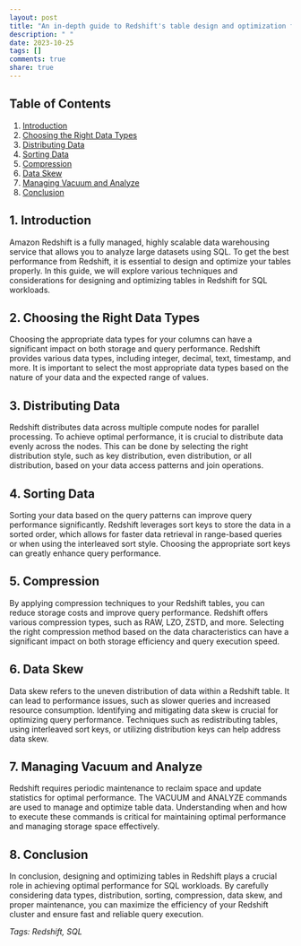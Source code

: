 ```yaml
---
layout: post
title: "An in-depth guide to Redshift's table design and optimization for SQL workloads."
description: " "
date: 2023-10-25
tags: []
comments: true
share: true
---
```


## Table of Contents
1. [Introduction](#introduction)
2. [Choosing the Right Data Types](#data-types)
3. [Distributing Data](#data-distribution)
4. [Sorting Data](#data-sorting)
5. [Compression](#compression)
6. [Data Skew](#data-skew)
7. [Managing Vacuum and Analyze](#vacuum-and-analyze)
8. [Conclusion](#conclusion)

## 1. Introduction <a name="introduction"></a>
Amazon Redshift is a fully managed, highly scalable data warehousing service that allows you to analyze large datasets using SQL. To get the best performance from Redshift, it is essential to design and optimize your tables properly. In this guide, we will explore various techniques and considerations for designing and optimizing tables in Redshift for SQL workloads.

## 2. Choosing the Right Data Types <a name="data-types"></a>
Choosing the appropriate data types for your columns can have a significant impact on both storage and query performance. Redshift provides various data types, including integer, decimal, text, timestamp, and more. It is important to select the most appropriate data types based on the nature of your data and the expected range of values.

## 3. Distributing Data <a name="data-distribution"></a>
Redshift distributes data across multiple compute nodes for parallel processing. To achieve optimal performance, it is crucial to distribute data evenly across the nodes. This can be done by selecting the right distribution style, such as key distribution, even distribution, or all distribution, based on your data access patterns and join operations.

## 4. Sorting Data <a name="data-sorting"></a>
Sorting your data based on the query patterns can improve query performance significantly. Redshift leverages sort keys to store the data in a sorted order, which allows for faster data retrieval in range-based queries or when using the interleaved sort style. Choosing the appropriate sort keys can greatly enhance query performance.

## 5. Compression <a name="compression"></a>
By applying compression techniques to your Redshift tables, you can reduce storage costs and improve query performance. Redshift offers various compression types, such as RAW, LZO, ZSTD, and more. Selecting the right compression method based on the data characteristics can have a significant impact on both storage efficiency and query execution speed.

## 6. Data Skew <a name="data-skew"></a>
Data skew refers to the uneven distribution of data within a Redshift table. It can lead to performance issues, such as slower queries and increased resource consumption. Identifying and mitigating data skew is crucial for optimizing query performance. Techniques such as redistributing tables, using interleaved sort keys, or utilizing distribution keys can help address data skew.

## 7. Managing Vacuum and Analyze <a name="vacuum-and-analyze"></a>
Redshift requires periodic maintenance to reclaim space and update statistics for optimal performance. The VACUUM and ANALYZE commands are used to manage and optimize table data. Understanding when and how to execute these commands is critical for maintaining optimal performance and managing storage space effectively.

## 8. Conclusion <a name="conclusion"></a>
In conclusion, designing and optimizing tables in Redshift plays a crucial role in achieving optimal performance for SQL workloads. By carefully considering data types, distribution, sorting, compression, data skew, and proper maintenance, you can maximize the efficiency of your Redshift cluster and ensure fast and reliable query execution.

*Tags: Redshift, SQL*